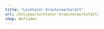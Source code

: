 ```yaml
---
title: "Lechtaler Kräuterwerkstatt"
url: /holzgau/lechtaler-kraeuterwerkstatt/
shop: Hofladen
---
```

